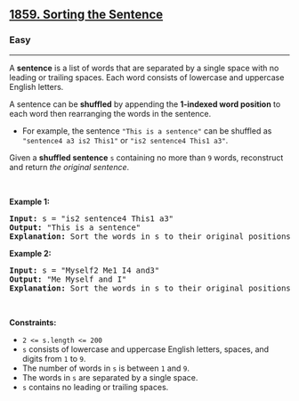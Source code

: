 <h2><a href="https://leetcode.com/problems/sorting-the-sentence/">1859. Sorting the Sentence</a></h2><h3>Easy</h3><hr><div><p>A <strong>sentence</strong> is a list of words that are separated by a single space with no leading or trailing spaces. Each word consists of lowercase and uppercase English letters.</p>

<p>A sentence can be <strong>shuffled</strong> by appending the <strong>1-indexed word position</strong> to each word then rearranging the words in the sentence.</p>

<ul>
	<li>For example, the sentence <code>"This is a sentence"</code> can be shuffled as <code>"sentence4 a3 is2 This1"</code> or <code>"is2 sentence4 This1 a3"</code>.</li>
</ul>

<p>Given a <strong>shuffled sentence</strong> <code>s</code> containing no more than <code>9</code> words, reconstruct and return <em>the original sentence</em>.</p>

<p>&nbsp;</p>
<p><strong class="example">Example 1:</strong></p>

<pre style="position: relative;"><strong>Input:</strong> s = "is2 sentence4 This1 a3"
<strong>Output:</strong> "This is a sentence"
<strong>Explanation:</strong> Sort the words in s to their original positions "This1 is2 a3 sentence4", then remove the numbers.
<div class="open_grepper_editor" title="Edit &amp; Save To Grepper"></div></pre>

<p><strong class="example">Example 2:</strong></p>

<pre style="position: relative;"><strong>Input:</strong> s = "Myself2 Me1 I4 and3"
<strong>Output:</strong> "Me Myself and I"
<strong>Explanation:</strong> Sort the words in s to their original positions "Me1 Myself2 and3 I4", then remove the numbers.
<div class="open_grepper_editor" title="Edit &amp; Save To Grepper"></div></pre>

<p>&nbsp;</p>
<p><strong>Constraints:</strong></p>

<ul>
	<li><code>2 &lt;= s.length &lt;= 200</code></li>
	<li><code>s</code> consists of lowercase and uppercase English letters, spaces, and digits from <code>1</code> to <code>9</code>.</li>
	<li>The number of words in <code>s</code> is between <code>1</code> and <code>9</code>.</li>
	<li>The words in <code>s</code> are separated by a single space.</li>
	<li><code>s</code> contains no leading or trailing spaces.</li>
</ul></div>